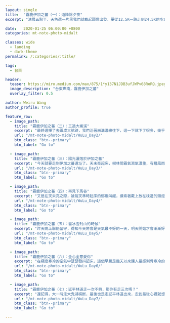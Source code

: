 ```yaml
---
layout: single
title:  "霧鹿伊加之蕃（一）：迫降除夕夜"
excerpt: "清晨五點半，天色還一片黑我們就戴起頭燈出發，要從12.5K一路走到24.5K的屯古嶺登山口。一開始走，心裡對過年上山啊、家庭責任這些心事，還掛記得很重，整個人都有點無法進入狀況，好像想不起當初那麼渴望上山的心情是什麼，邊走也邊跟冠瑜說：現在好像對於上山沒有那麼強烈的渴望了。"

date:   2020-01-25 06:00:00 +0800
categories: mt-note-photo-midalt

classes: wide
  - landing
  - dark-theme
permalink: /:categories/:title/

tags:
  - 台東

header:
  teaser: https://miro.medium.com/max/875/1*y137N1JDB3ufJWPv68RoRQ.jpeg
  image_description: "台東卑南，霧鹿伊加之蕃"
  overlay_filter: 0.5

author: Weiru Wang
author_profile: true

feature_row:
  - image_path: 
    title: "霧鹿伊加之蕃（二）：三過大崙溪"
    excerpt: "最終選擇了去跟成大航跡，我們沿著崩溝邊緣往下，這一下就下了很多，幾乎都快回到大崙溪了。眼見崩溝崩塌的情況慘不忍睹，考慮到腰繞路後面還有兩三個溝要過，擔心也會一樣難以下切，索性又重新回到大崙溪底，直接沿溪下溯，改從其他稜線上切，把爬了兩個小時的高度又重新吐回去。"
    url: "/mt-note-photo-midalt/WuLu_Day2/"
    btn_class: "btn--primary"
    btn_label: "Go to"

  - image_path: 
    title: "霧鹿伊加之蕃（三）：陽光灑落於伊加之蕃"
    excerpt: "今天就要走到伊加之蕃遺址了。天未亮起床，樹林間霧氣濕氣濃重，有種風雨來臨前的肅殺。等我們收拾好營地，揹上背包點起頭燈摸黑出發，天空就開始下雨。"
    url: "/mt-note-photo-midalt/WuLu_Day3/"
    btn_class: "btn--primary"
    btn_label: "Go to"

  - image_path: 
    title: "霧鹿伊加之蕃（四）：再見下馬谷"
    excerpt: "又是在天未亮之際，被每天準時起床的郁嵐叫醒，摸索著戴上放在枕邊的頭燈，在寒冷的空氣中點起瓦斯爐頭煮熱水。等水熱的時候把頭探出天幕，發現天空中還是繁星點點。今天將要離開大崙溪，上切到東邊的馬蕃粕山稜線，也要拜訪本次大家最期待的－－上中下馬三谷地。"
    url: "/mt-note-photo-midalt/WuLu_Day4/"
    btn_class: "btn--primary"
    btn_label: "Go to"

  - image_path: 
    title: "霧鹿伊加之蕃（五）：當冰雪封山的時候"
    excerpt: "昨天晚上聯絡留守，得知今天將會是天氣最不好的一天，明天開始才會漸漸好轉，溫度也會上修。睡前大家就稍微討論了幾個可能的方案：天氣真的很差的話，可能只能推到松林營地，說不定還得用到預備天才能出去；如果狀況好的話，也可能直接越過卑南主，住到三叉營地去，但真的是要拿出生命來走了。行前一天，因為過年期間的天氣預報很不樂觀，詣淳加上了一條備用路線，是萬一卑南主峰積雪，就改從呂禮山往東轉入相原溪、延平林道出台東，大概也是再花三天可以走出去。"
    url: "/mt-note-photo-midalt/WuLu_Day5/"
    btn_class: "btn--primary"
    btn_label: "Go to"

  - image_path: 
    title: "霧鹿伊加之蕃（六）：全心全意愛你"
    excerpt: "在極度寒冷的空氣中瑟瑟發抖起床，這個早晨是幾天以來讓人最感刺骨寒冷的了。今天的目標是拿出生命狂走，希望能紮到延平林道，後天才能夠準時下山。"
    url: "/mt-note-photo-midalt/WuLu_Day6/"
    btn_class: "btn--primary"
    btn_label: "Go to"

  - image_path: 
    title: "霧鹿伊加之蕃（七）：延平林道走一次不夠，那你有走三次嗎？"
    excerpt: "還記得，大一時走大鬼湖橫斷，最後也是走延平林道出來，走到最後心裡就想著：以後真不想再走一次！殊不知，才過了兩年，我就走了第二次。然後再過了三年，現在要走第三次了.…..話真的是不要說得太果決！"
    url: "/mt-note-photo-midalt/WuLu_Day7/"
    btn_class: "btn--primary"
    btn_label: "Go to"

---
```


<html>
<head>
  <meta name="viewport" content="width=device-width, initial-scale=1">
  <style>
  .container {
    position: relative;
    width: 100%;
  }

  .container img {
    width: 100%;
    height: auto;
  }

  .container .btn {
    position: absolute;
    top: 80%;
    left: 80%;
    transform: translate(-50%, -50%);
    -ms-transform: translate(-50%, -50%);
    background-color: rgba(0,0,0, .50);
    border: solid 5px white;
    border-color: white;
    color: white;
    font-size: auto 2vw;
    padding: auto;
    cursor: pointer;
    border-radius: 7px;
    text-align: center;
  }

  .container .btn:hover {
    background-color: #7FFFD4;
    opacity: 0.7;
  }

    </style>
</head>

  <h2>本系列轉載自</h2>
  <p>一葉汪洋</p>
  <div class="container">
    <img src="https://miro.medium.com/max/1400/1*pUKj34VWMKwdqUoxfF1XmA.jpeg" alt="一葉汪洋部落格" style="width:100%">
    <button class="btn" onclick="location.href='https://medium.com/一葉汪洋?fbclid=IwAR0a6p462IttVpIAs8LSWkxm4nmYJCSVYXw-Uidh5tz2XSsqStcJbKfjrEo'">前往部落格</button>
  </div>
</html>
  
## 霧鹿伊加之蕃（一）：迫降除夕夜
  
自離開學生身分後，時不時會懷念以前寒暑假時的長天數縱走隊，那些動輒花上一兩週時間，走入山林深處，浸泡數日忘記年歲的時光。  
  
感謝詣淳在上班很忙碌的狀況下還開了這隊縱走，而且還是回到我心心念念的大崙溪。2017年我自己開的第一隊長天數縱走，就是去大崙溪畔的伊加之蕃遺址，那對我是一次聲淚俱下的震撼經歷，也在過程中留下了一些耿耿於懷的小小遺憾。沒有想過會再一次回到那些地方：伊加之蕃的三角灶與寧靜的落葉鋪地、閃閃發亮的綠色的大崙溪、馬蕃粕稜線、美得震撼人心的上中下馬谷、以及撤退轉進後意外得以再次相遇的相原池...  

「再來一次，感覺有不一樣嗎？」最後一天晚上烤火聊天時有夥伴問道，我想，感覺完全不一樣啊。景色本身倒是沒有太多改變，甚至能夠在某些轉角突然跟記憶接上，像是三年前我們停留休息爬上的大鐵杉。但是一起走的人們不一樣了，我自己也不一樣了，不管是經歷能力或是個性想法，大概都有了很大的改變，而且我覺得是好的、我喜歡的改變。  

像是在這次走這整段路的過程中，一點一點解開了當初留下的許多，懊惱與困惑。於是當看著壯闊無比的中馬谷，情不自禁提起胸膛全部的氣息，「啊－－－」大叫出聲的同時，也把完全的自己，完全地交給了山。  
  

第一次過年不在家，而且是從小年夜開始整個都不在。跟家人提要去爬山時雖沒有遭遇什麼阻礙跟責難，但自己心裡卻頗為過意不去，有種深深的罪惡感。出發前一天在高雄跟家人聊天，聊一些家族的事情、人生規劃的事情，聊到半夜凌晨，隔天下午搭火車前往台東關山，心裡一直有些重重的－－爬山這件事，想起來還真的是一件非常任性的事情，就這樣出走七天音訊全無，還要山下的人為你掛心安危。或許是因為年紀又長大了一些吧，顧慮的東西也多了一些，這次特別深刻感覺到這一點，也特別放不下。 
  

晚上七點多，在關山火車站跟這次的爬山夥伴們會合：詣淳、冠瑜、彥廷、郁嵐跟奕均。大背包扛上接駁的車輛後，驅車前往霧鹿林道。包車司機說他之前沒有跑過這條，前幾天還特別空車跑了一趟探路況，真的是超級用心。林道的路況晚上開起來有點刺激，而且剛下過雨地板潮濕，一路對於能開到幾K有些忐忑，司機大哥依然穩穩妥妥將我們送到了行車終點12.5K（12.5K有一個紅色柵欄，我們一推發現沒上鎖，但前面路況太不確定，還是開到這裡就好）
我們在空地上鋪了地布倒頭就睡，原先還懶散不想拉天幕，不料躺下沒幾分鐘，臉上就開始被一滴一滴冰冷的霧雨滴到......只好又認分地爬起身來，搭好天幕重新入睡。  
  
    
年前天氣預報頗不樂觀，從初二開始估計會有一波很強的寒流加水氣，讓我們從出發前就開始覺得心很冷。不過前兩天除夕跟初一倒都是好天氣，也為了把握好天氣，每天幾乎都是能比預計多往前推就盡量多走（超硬派）。  
Day1清晨五點半，天色還一片黑我們就戴起頭燈出發，要從12.5K一路走到24.5K的屯古嶺登山口。一開始走，心裡對過年上山啊、家庭責任這些心事，還掛記得很重，整個人都有點無法進入狀況，好像想不起當初那麼渴望上山的心情是什麼，邊走也邊跟冠瑜說：現在好像對於上山沒有那麼強烈的渴望了。  
  

林道大致路況比想像中還好，除了中間有一些崩塌需要稍微找好過的路。一路還蠻順利在11點左右抵達往屯古嶺的岔路，在松針林地中小小野餐一番後，開始走林道之字上切到屯古嶺東鞍。上稜後不繼續沿著稜線上屯古嶺三角點，而是跟著成大2016年的走法，大致沿著海拔2600腰繞後下切到2533山頭東邊的溪溝，也是本日的預定紮營地。  


<figure class="align-center">
  <img src="https://miro.medium.com/max/875/1*y137N1JDB3ufJWPv68RoRQ.jpeg" alt="">
  <figcaption>  </figcaption>
</figure>


下午一點半，順利抵達2533東邊溪溝，是一條精緻優美的溪流上游。陽光暖暖地灑著，此時開始面對的抉擇，是要依照預定就地紮營，爽爽度過悠哉悠閒的除夕夜，還是要為了往後可能天氣會變差而先苦後甘，背水負重繼續爬上稜線多趕行程……？   
  

抱著有點及時行樂的念頭，我投了就地紮營一票，而其他人卻都十分熱血地投票要直接殺到明天的營地大崙溪支流，也就是把兩天當一天走的概念。於是我們破釜沉舟只背了行進水跟一些備水，小小休息便再度爬上稜線，直衝2533山頭西鞍，再直下海拔800公尺左右的高度，目標Day2營地大崙溪支流。    
  

路況跟大家走的速度都頗順利，雖然走了一整天實在有點累，但邊走邊聊天也不知不覺就要下到溪底。忘了聊到什麼話題，我發了祭品文：「如果今天可以下到溪底，我下山就請大家吃豆花而且不限點幾碗！！」
然後，接下來的故事告訴我們，祭品文真的不要亂發......  
  

正當大崙溪的溪水聲越來越清晰，也開始能在樹林後隱約看到灰白色的寬大河床，冠瑜精準地選擇了跟成大航跡差不多的下溪點（在一個小溝的左側），但是我們所遭遇的現況，卻跟成大紀錄中「不需開繩可以直接抓樹下」的描述大為不同。  
  

在陡峭的小溝中，我跟冠瑜輕裝探下溪路，先過一個3米左右的岩壁橫渡，岩壁上只有兩個樹藤可以當手點，腳點也有些鬆鬆碎碎不大可靠，冠瑜說他的腳有點抖，我本來還覺得還好，但輪到我過的時候，可能因為踩的點不太對，整個人覺得暴露感超大好像隨時會摔出去，幹這什麼鬼，也太可怕了吧！？一過完我就一直跟冠瑜說幹這太可怕了啦，重裝過不可能吧？太危險了吧！這根本是溯溪遇到會開主繩垂降的地形啊。  
  

過完3米橫渡馬上又接著5米的垂直落差下攀，架繩下攀後，我們僅有的30米繩都已耗盡，我跟冠瑜赤手空拳來到下一層的平台，眼見離溪底還有一大段落差，往前看卻都是直接崩到溪底的碎石，想要往旁邊探探看有沒有其他破口也是徒勞。此時天色已經越來越暗，離完全天黑時間所剩無多，我心裡還有點不太想放棄，看到一條可能有機會的碎石小溝，想探但心裡又有點害怕。  
  

在即將天黑的此刻，路況令人發抖，繩子也有些不足，帶大家安全下溪的可能性有多高？「不可能下去了，紮營吧。」冠瑜說。我們收繩爬回其他人身邊，聽到無法下溪，所有人士氣明顯受到打擊，疾行一天的疲憊也全數湧了出來，拖著沉重步伐再爬回稜線，尋找可以紮營的平地，最後在陡坡上隨意找了一塊還勉強算比較平的地方過夜。  
  

看GPS，我們跟成大選擇了一樣的下溪點，但或許是過了四年地貌改變，讓原本不需開繩的路崩塌得更嚴重了？此時便慶幸我們今天有多推進行程，等於整整多出了明天一天的時間可以探下溪路。  
  

因為沒有多背水，明日能否順利下溪也不明朗（最不濟還得爬回去...），原本應該溫馨圍爐的除夕夜，我們連飯也無法煮，只能坐在斜斜的坡上各自啃餅乾，還真是從未經歷過的迫降除夕夜啊！為了來點年味，冠瑜跟彥廷還是升起營火，索性把原本之後才要吃的香腸拿出來烤，大家也各自拿出了芋頭粿、芒果棒等過年小物，讓原本克難悽慘的迫降也沒那麼慘了。圍在火邊聊著各自的新年願望，雖然第一天就經歷了很多，有種已經走了好幾天的錯覺，卻是一個意外還算舒適的迫降夜。  
  

因為能睡的平地很分散，而且大家明顯心很累，我們就沒搭天幕隨意睡了。聽著隆隆的溪水聲，卻一滴水也喝不到。明天能安全找到下溪路嗎？我們能順利繼續這趟行程嗎？在心裡跟山神祈禱，也跟過年沒能回去拜拜的祖先告解，身體勞累，沒能再想得更多，便睡去了。  

{% include feature_row %}